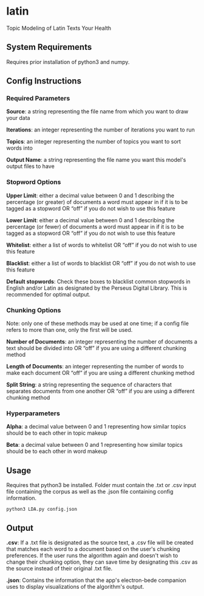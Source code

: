 # latin
Topic Modeling of Latin Texts Your Health

## System Requirements
Requires prior installation of python3 and numpy. 

## Config Instructions

### Required Parameters
 **Source**: a string representing the file name from which you want to draw your data

 **Iterations**: an integer representing the number of iterations you want to run

 **Topics**: an integer representing the number of topics you want to sort words into

 **Output Name**: a string representing the file name you want this model's output files to have

### Stopword Options
 **Upper Limit**: either a decimal value between 0 and 1 describing the percentage (or greater) of documents a word must appear in if it is to be tagged as a stopword OR “off” if you do not wish to use this feature

 **Lower Limit**: either a decimal value between 0 and 1 describing the percentage (or fewer) of documents a word must
 appear in if it is to be tagged as a stopword OR “off” if you do not wish to use this feature

 **Whitelist**: either a list of words to whitelist OR “off” if you do not wish to use this feature

 **Blacklist**: either a list of words to blacklist OR “off” if you do not wish to use this feature

**Default stopwords**: Check these boxes to blacklist common stopwords in English and/or Latin as designated by the Perseus Digital Library. This is recommended for optimal output. 

### Chunking Options
Note: only one of these methods may be used at one time; if a config file refers to more than one,
only the first will be used.

 **Number of Documents**: an integer representing the number of documents a text should be divided into OR “off” if you
 are using a different chunking method

 **Length of Documents**: an integer representing the number of words to make each document OR “off” if you are using a
 different chunking method

 **Split String**: a string representing the sequence of characters that separates documents from one another OR “off” if you are using a different chunking method

### Hyperparameters
 **Alpha**: a decimal value between 0 and 1 representing how similar topics should be to each other in topic makeup

 **Beta**: a decimal value between 0 and 1 representing how similar topics should be to each other in word makeup

## Usage
Requires that python3 be installed. Folder must contain the .txt or .csv input file containing the corpus as well as the .json file containing config information. 

    python3 LDA.py config.json

## Output
**.csv**: If a .txt file is designated as the source text, a .csv file will be created that matches each word to a document based on the user's chunking preferences. If the user runs the algorithm again and doesn't wish to change their chunking option, they can save time by designating this .csv as the source instead of their original .txt file.

**.json**: Contains the information that the app's electron-bede companion uses to display visualizations of the algorithm's output.
